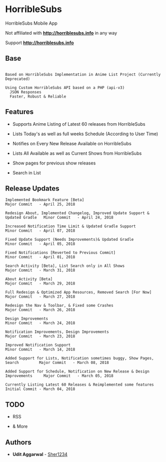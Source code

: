 # HorribleSubs
HorribleSubs Mobile App

Not affiliated with **http://horriblesubs.info** in any way

Support **http://horriblesubs.info**

## Base
```

Based on HorribleSubs Implementation in Anime List Project (Currently Deprecated)

Using Custom HorribleSubs API based on a PHP (api-v3)
  JSON Responses
  Faster, Robust & Reliable

```

## Features

* Supports Anime Listing of Latest 60 releases from HorribleSubs

* Lists Today's as well as full weeks Schedule (According to User Time)

* Notifies on Every New Release Available on HorribleSubs

* Lists All Available as well as Current Shows from HorribleSubs

* Show pages for previous show releases

* Search in List


## Release Updates

```
Implemented Bookmark Feature [Beta] 											  Major Commit   - April 25, 2018

Redesign About, Implemented Changelog, Improved Update Support & Updated Gradle   Minor Commit   - April 24, 2018

Increased Notification Time Limit & Updated Gradle Support                        Minor Commit   - April 07, 2018

Fixed Update Support (Needs Improvements)& Updated Gradle                         Minor Commit   - April 05, 2018

Fixed Notifications [Reverted to Previous Commit]                                 Minor Commit   - April 01, 2018

Search Activity [Beta], List Search only in All Shows                             Major Commit   - March 31, 2018

About Activity [Beta]                                                             Major Commit   - March 29, 2018

Full Redesign & Optimized App Resources, Removed Search [For Now]                 Major Commit   - March 27, 2018

Redesign the Nav & Toolbar, & Fixed some Crashes                                  Major Commit   - March 26, 2018

Design Improvements                                                               Minor Commit   - March 24, 2018

Notification Improvements, Design Improvements                                    Major Commit   - March 23, 2018

Improved Notification Support                                                     Minor Commit   - March 14, 2018

Added Support for Lists, Notification sometimes buggy, Show Pages, Search         Major Commit   - March 08, 2018

Added Support for Schedule, Notification on New Release & Design Improvements     Major Commit   - March 05, 2018

Currently Listing Latest 60 Releases & Reimplemented some features                Initial Commit - March 04, 2018
```

## TODO

* RSS

* &amp; More

## Authors

* **Udit Aggarwal** - [Sher1234](https://github.com/Sher1234)

